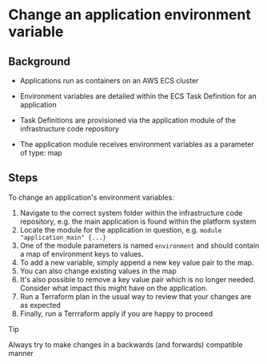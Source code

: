 # Change an application environment variable

## Background

 * Applications run as containers on an AWS ECS cluster

 * Environment variables are detailed within the ECS Task Definition for an application
 
 * Task Definitions are provisioned via the application module of the infrastructure code repository

 * The application module receives environment variables as a parameter of type: map 

## Steps

To change an application's environment variables:

  1. Navigate to the correct system folder within the infrastructure code repository, e.g. the main application is found within the platform system
  1. Locate the module for the application in question, e.g. `module "application_main" {...}`
  1. One of the module parameters is named `environment` and should contain a map of environment keys to values.
  1. To add a new variable, simply append a new key value pair to the map.  
  1. You can also change existing values in the map
  1. It's also possible to remove a key value pair which is no longer needed.  Consider what impact this might have on the application.
  1. Run a Terraform plan in the usual way to review that your changes are as expected
  1. Finally, run a Terrraform apply if you are happy to proceed

 > [!TIP]
 > Always try to make changes in a backwards (and forwards) compatible manner
